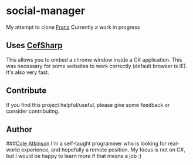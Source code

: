 # social-manager
My attempt to clone [Franz](https://meetfranz.com/)
Currently a work in progress

## Uses [CefSharp](https://github.com/cefsharp/CefSharp)
This allows you to embed a chrome window inside a C# application. This was necessary for some websites to work correctly (default browser is IE). It's also very fast.

## Contribute
If you find this project helpful/useful, please give some feedback or consider contributing.

## Author
###[Cole Atkinson](www.coleatkinson.nz)
I'm a self-taught programmer who is looking for real-world experience, and hopefully a remote position. My focus is not on C#, but I would be happy to learn more if that means a job :)

